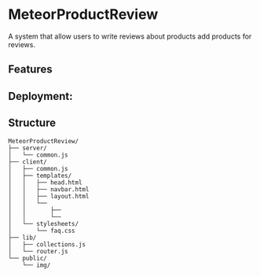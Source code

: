 # MeteorProductReview
A system that allow users to write reviews about products add products for reviews.

## Features

## Deployment:


## Structure
```
MeteorProductReview/
├── server/
│   └── common.js
├── client/
│   ├── common.js
│   ├── templates/
│   │   ├── head.html
│   │   ├── navbar.html
│   │   ├── layout.html
│   │   └── 
│   │       ├── 
│   │       └── 
│   └── stylesheets/
│       └── faq.css
├── lib/
│   ├── collections.js
│   └── router.js
└── public/
    └── img/
```

